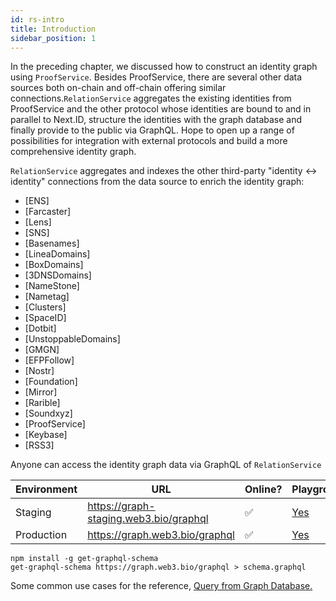 ```yaml
---
id: rs-intro
title: Introduction
sidebar_position: 1
---
```


In the preceding chapter, we discussed how to construct an identity graph using `ProofService`. Besides ProofService, there are several other data sources both on-chain and off-chain offering similar connections.`RelationService` aggregates the existing identities from ProofService and the other protocol whose identities are bound to and in parallel to Next.ID, structure the identities with the graph database and finally provide to the public via GraphQL. Hope to open up a range of possibilities for integration with external protocols and build a more comprehensive identity graph.

`RelationService` aggregates and indexes the other third-party "identity <-> identity" connections from the data source to enrich the identity graph:

- [ENS]
- [Farcaster]
- [Lens]
- [SNS]
- [Basenames]
- [LineaDomains]
- [BoxDomains]
- [3DNSDomains]
- [NameStone]
- [Nametag]
- [Clusters]
- [SpaceID]
- [Dotbit]
- [UnstoppableDomains]
- [GMGN]
- [EFPFollow]
- [Nostr]
- [Foundation]
- [Mirror]
- [Rarible]
- [Soundxyz]
- [ProofService]
- [Keybase]
- [RSS3]

Anyone can access the identity graph data via GraphQL of `RelationService`

| Environment | URL                                  | Online? | Playground                                  |
| ----------- | ------------------------------------ | ------- | ------------------------------------------- |
| Staging     | https://graph-staging.web3.bio/graphql | ✅       | [Yes](https://graph-staging.web3.bio/graphql) |
| Production  | https://graph.web3.bio/graphql     | ✅       | [Yes](https://graph.web3.bio/graphql)     |

```shell
npm install -g get-graphql-schema
get-graphql-schema https://graph.web3.bio/graphql > schema.graphql
```

Some common use cases for the reference, [Query from Graph Database.](rs-example)
